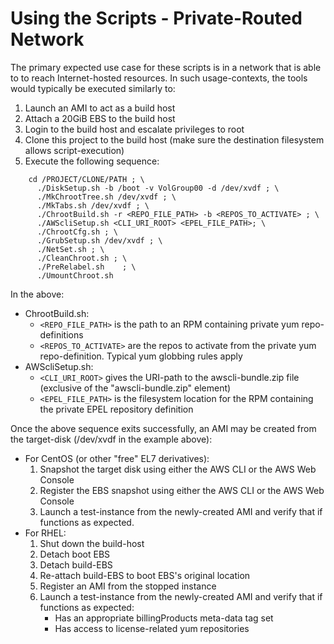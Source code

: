 # Using the Scripts - Private-Routed Network

The primary expected use case for these scripts is in a network that is able to to reach Internet-hosted resources. In such usage-contexts, the tools would typically be executed similarly to:

1. Launch an AMI to act as a build host
2. Attach a 20GiB EBS to the build host
3. Login to the build host and escalate privileges to root
4. Clone this project to the build host (make sure the destination filesystem allows script-execution)
5. Execute the following sequence:

~~~
    cd /PROJECT/CLONE/PATH ; \
      ./DiskSetup.sh -b /boot -v VolGroup00 -d /dev/xvdf ; \
      ./MkChrootTree.sh	/dev/xvdf ; \
      ./MkTabs.sh /dev/xvdf ; \
      ./ChrootBuild.sh -r <REPO_FILE_PATH> -b <REPOS_TO_ACTIVATE> ; \
      ./AWScliSetup.sh <CLI_URI_ROOT> <EPEL_FILE_PATH>; \
      ./ChrootCfg.sh ; \
      ./GrubSetup.sh /dev/xvdf ; \
      ./NetSet.sh ; \
      ./CleanChroot.sh ; \
      ./PreRelabel.sh	 ; \
      ./UmountChroot.sh
~~~

In the above:
- ChrootBuild.sh:
    - `<REPO_FILE_PATH>` is the path to an RPM containing private yum repo-definitions
    - `<REPOS_TO_ACTIVATE>` are the repos to activate from the private yum repo-definition. Typical yum globbing rules apply
- AWScliSetup.sh:
  - `<CLI_URI_ROOT>` gives the URI-path to the awscli-bundle.zip file (exclusive of the "awscli-bundle.zip" element) 
  - `<EPEL_FILE_PATH>` is the filesystem location for the RPM containing the private EPEL repository definition

Once the above sequence exits successfully, an AMI may be created from the target-disk (/dev/xvdf in the example above):

- For CentOS (or other "free" EL7 derivatives):
    1. Snapshot the target disk using either the AWS CLI or the AWS Web Console
    1. Register the EBS snapshot using either the AWS CLI or the AWS Web Console
    1. Launch a test-instance from the newly-created AMI and verify that if functions as expected.
- For RHEL:
    1. Shut down the build-host
    1. Detach boot EBS
    1. Detach build-EBS
    1. Re-attach build-EBS to boot EBS's original location
    1. Register an AMI from the stopped instance
    1. Launch a test-instance from the newly-created AMI and verify that if functions as expected:
        - Has an appropriate billingProducts meta-data tag set
        - Has access to license-related yum repositories
